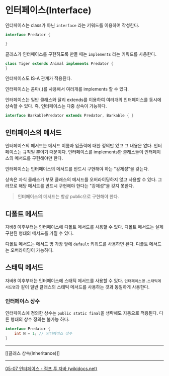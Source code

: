 # 인터페이스(Interface)

인터페이스는 class가 아닌 `interface` 라는 키워드를 이용하여 작성한다.
```java
interface Predator {

}
```

클래스가 인터페이스를 구현하도록 만들 때는 `implements` 라는 키워드를 사용한다.
```java
class Tiger extends Animal implements Predator {
}
```

인터페이스도 IS-A 관계가 적용된다.

인터페이스는 콤마(,)를 사용해서 여러개를 implements 할 수 있다.  

인터페이스는 일반 클래스와 달리 extends를 이용하여 여러개의 인터페이스를 동시에 상속할 수 있다. 즉, 인터페이스는 다중 상속이 가능하다.
```java
interface BarkablePredator extends Predator, Barkable { }
```

## 인터페이스의 메서드
인터페이스의 메서드는 메서드 이름과 입출력에 대한 정의만 있고 그 내용은 없다. 
인터페이스는 규칙일 뿐이기 때문이다. 인터페이스를 implements한 클래스들이 인터페이스의 메서드를 구현해야만 한다.

인터페이스는 인터페이스의 메서드를 반드시 구현해야 하는 "강제성"을 갖는다.

상속은 자식 클래스가 부모 클래스의 메서드를 오버라이딩하지 않고 사용할 수 있다. 그러므로 해당 메서드를 반드시 구현해야 한다는 "강제성"을 갖지 못한다.

> 인터페이스의 메서드는 항상 public으로 구현해야 한다.


## 디폴트 메서드
자바8 이후부터는 인터페이스에 디폴트 메서드를 사용할 수 있다. 
디폴트 메서드는 실제 구현된 형태의 메서드를 가질 수 있다.

디폴트 메서드는 메서드 명 가장 앞에 `default` 키워드를 사용하면 된다.
디폴트 메서드는 오버라이딩이 가능하다.


## 스태틱 메서드
자바8 이후부터는 인터페이스에 스태틱 메서드를 사용할 수 있다.
`인터페이스명.스태틱메서드명`과 같이 일반 클래스의 스태틱 메서드를 사용하는 것과 동일하게 사용한다.


### 인터페이스 상수
인터페이스에 정의한 상수는 `public static final`을 생략해도 자동으로 적용된다.
다른 형태의 상수 정의는 불가능 하다.
```java
interface Predator {
	int N = 1; // 인터페이스 상수
}
```

---
[[클래스 상속(Inheritance)]]

---
[05-07 인터페이스 - 점프 투 자바 (wikidocs.net)](https://wikidocs.net/217)
